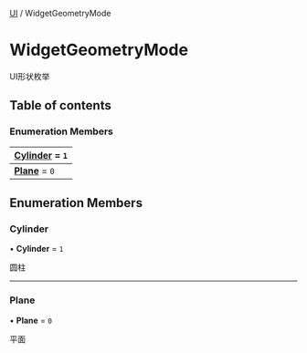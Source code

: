 [UI](../groups/Core.UI.md) / WidgetGeometryMode

# WidgetGeometryMode <Badge type="tip" text="Enumeration" /> <Score text="WidgetGeometryMode" />

<span class="content-big">

UI形状枚举

</span>

## Table of contents

### Enumeration Members <Score text="Enumeration" /> 
| **[Cylinder](mw.WidgetGeometryMode.md#cylinder)** = ``1``  |
| :----- |
| **[Plane](mw.WidgetGeometryMode.md#plane)** = ``0`` |

## Enumeration Members

### Cylinder <Score text="Cylinder" /> 

• **Cylinder** = ``1``

圆柱

___

### Plane <Score text="Plane" /> 

• **Plane** = ``0``

平面
